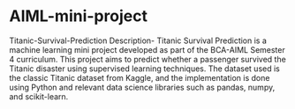 # AIML-mini-project
Titanic-Survival-Prediction
 Description-
 Titanic Survival Prediction is a machine learning mini project developed as part of the BCA-AIML Semester 4 curriculum. This project aims to predict whether a passenger survived the Titanic disaster using supervised learning techniques. The dataset used is the classic Titanic dataset from Kaggle, and the implementation is done using Python and relevant data science libraries such as pandas, numpy, and scikit-learn.
